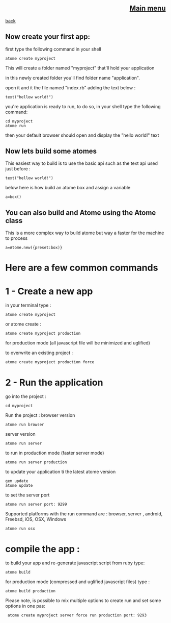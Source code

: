 <span align="right">

[Main menu](../atome.md)
-
</span>
<span align="left">

[back](./tutorials.md)

</span>

Now create your first app:
-

first type the following command in your shell

    atome create myproject

This will create a folder named "myproject" that'll hold your application

in this newly created folder you'll find folder name "application".

open it and it the file named "index.rb" adding the text below :

    text("hellow world!")

you're application is ready to run, to do so, in your shell type the following command:

    cd myproject
    atome run


then your default browser should open and display the "hello world!" text


Now lets build some atomes
-

This easiest way to build is to use the basic api such as the text api used just before :

    text("hellow world!")

below here is how build an atome box and assign a variable

    a=box()

You can also build and Atome using the Atome class
-
This is a more complex way to build atome but way a faster for the machine to process 

    a=Atome.new({preset:box)}



# Here are a few common commands


# 1 - Create a new app

in your terminal type :

    atome create myproject

or atome create :

    atome create myproject production
for production mode (all javascript file will be minimized and uglified)


to overwrite an existing project :

    atome create myproject production force

# 2 - Run the application

go into the project :

    cd myproject

Run the project :
browser version

    atome run browser

server version

    atome run server

to run in production mode (faster server mode)

    atome run server production

to update your application ti the latest atome version

    gem update
    atome update

to set the server port

    atome run server port: 9299

Supported platforms with the run command are : browser, server , android, Freebsd, iOS, OSX, Windows

    atome run osx

# compile the app :

to build your app and re-generate javascript script from ruby type:

    atome build 

for production mode (compressed and uglified javascript files) type :

    atome build production

Please note, is possible to mix multiple options to create run and set some options in one pas:

     atome create myproject server force run production port: 9293


